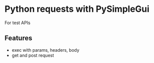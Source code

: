 # Python requests with PySimpleGui

For test APIs

## Features

- exec with params, headers, body
- get and post request